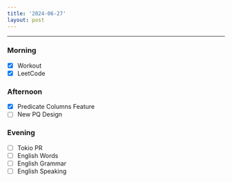 ```yaml
---
title: '2024-06-27'
layout: post
---
```


---

### Morning

- [x] Workout
- [x] LeetCode

### Afternoon

- [x] Predicate Columns Feature
- [ ] New PQ Design

### Evening

- [ ] Tokio PR
- [ ] English Words
- [ ] English Grammar
- [ ] English Speaking
